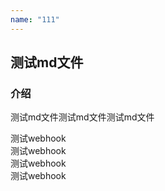 ```yaml
---
name: "111"
---
```


## 测试md文件

### 介绍
测试md文件测试md文件测试md文件

测试webhook  
测试webhook  
测试webhook  
测试webhook  
